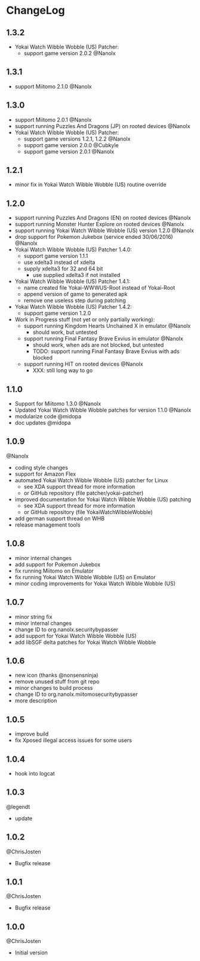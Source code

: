 # ChangeLog

## 1.3.2
- Yokai Watch Wibble Wobble (US) Patcher:
  - support game version 2.0.2 @Nanolx

## 1.3.1
- support Miitomo 2.1.0 @Nanolx

## 1.3.0
- support Miitomo 2.0.1 @Nanolx
- support running Puzzles And Dragons (JP) on rooted devices @Nanolx
- Yokai Watch Wibble Wobble (US) Patcher:
  - support game versions 1.2.1, 1.2.2 @Nanolx
  - support game version 2.0.0 @Cubkyle
  - support game version 2.0.1 @Nanolx

## 1.2.1
- minor fix in Yokai Watch Wibble Wobble (US) routine override

## 1.2.0
- support running Puzzles And Dragons (EN) on rooted devices @Nanolx
- support running Monster Hunter Explore on rooted devices @Nanolx
- support running Yokai Watch Wibble Wobble (US) version 1.2.0 @Nanolx
- drop support for Pokemon Jukebox (service ended 30/06/2016) @Nanolx
- Yokai Watch Wibble Wobble (US) Patcher 1.4.0:
  - support game version 1.1.1
  - use xdelta3 instead of xdelta
  - supply xdelta3 for 32 and 64 bit
    - use supplied xdelta3 if not installed
- Yokai Watch Wibble Wobble (US) Patcher 1.4.1:
  - name created file Yokai-WWWUS-Root instead of Yokai-Root
  - append version of game to generated apk
  - remove one useless step during patching
- Yokai Watch Wibble Wobble (US) Patcher 1.4.2:
  - support game version 1.2.0
- Work in Progress stuff (not yet or only partially working):
  - support running Kingdom Hearts Unchained X in emulator @Nanolx
    - should work, but untested
  - support running Final Fantasy Brave Exvius in emulator @Nanolx
    - should work, when ads are not blocked, but untested
    - TODO: support running Final Fantasy Brave Exvius with ads blocked
  - support running HIT on rooted devices @Nanolx
    - XXX: still long way to go

## 1.1.0
- Support for Miitomo 1.3.0 @Nanolx
- Updated Yokai Watch Wibble Wobble patches for version 1.1.0 @Nanolx
- modularize code @midopa
- doc updates @midopa

## 1.0.9
@Nanolx
- coding style changes
- support for Amazon Flex
- automated Yokai Watch Wibble Wobble (US) patcher for Linux
    - see XDA support thread for more information
    - or GitHub repository (file patcher/yokai-patcher)
- improved documentation for Yokai Watch Wibble Wobble (US) patching
    - see XDA support thread for more information
    - or GitHub repository (file YokaiWatchWibbleWobble)
- add german support thread on WHB
- release management tools

## 1.0.8
- minor internal changes
- add support for Pokemon Jukebox
- fix running Miitomo on Emulator
- fix running Yokai Watch Wibble Wobble (US) on Emulator
- minor coding improvements for Yokai Watch Wibble Wobble (US)

## 1.0.7
- minor string fix
- minor internal changes
- change ID to org.nanolx.securitybypasser
- add support for Yokai Watch Wibble Wobble (US)
- add libSGF delta patches for Yokai Watch Wibble Wobble

## 1.0.6
- new icon (thanks @nonsensninja)
- remove unused stuff from git repo
- minor changes to build process
- change ID to org.nanolx.miitomosecuritybypasser
- more description

## 1.0.5
- improve build
- fix Xposed illegal access issues for some users

## 1.0.4
- hook into logcat

## 1.0.3
@legendt
- update

## 1.0.2
@ChrisJosten
- Bugfix release

## 1.0.1
@ChrisJosten
- Bugfix release

## 1.0.0
@ChrisJosten
- Initial version
